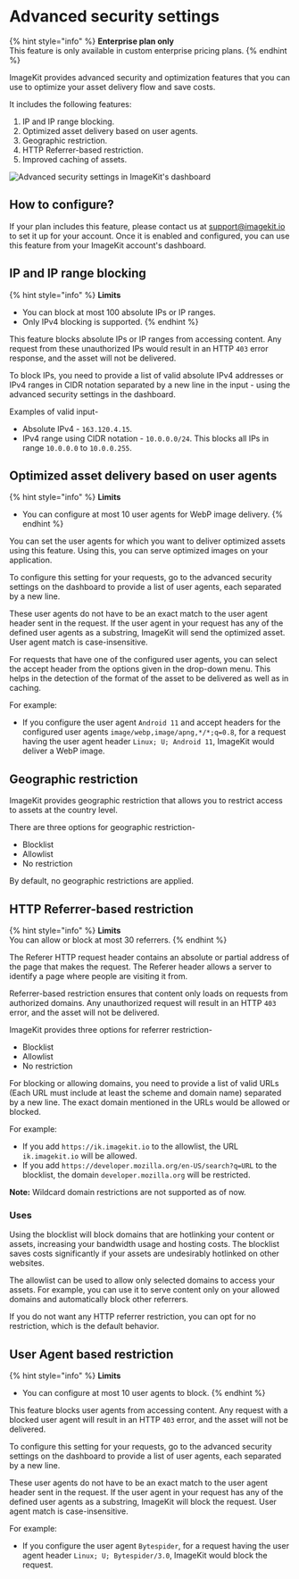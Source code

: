 # Advanced security settings

{% hint style="info" %}
**Enterprise plan only**\
This feature is only available in custom enterprise pricing plans.
{% endhint %}

ImageKit provides advanced security and optimization features that you can use to optimize your asset delivery flow and save costs.

It includes the following features:
1. IP and IP range blocking.
2. Optimized asset delivery based on user agents.
3. Geographic restriction.
4. HTTP Referrer-based restriction.
5. Improved caching of assets.

![Advanced security settings in ImageKit's dashboard](<../.gitbook/assets/advanced-security-settings.png>)

## How to configure?

If your plan includes this feature, please contact us at support@imagekit.io to set it up for your account. Once it is enabled and configured, you can use this feature from your ImageKit account's dashboard.

## IP and IP range blocking

{% hint style="info" %}
**Limits**
- You can block at most 100 absolute IPs or IP ranges.
- Only IPv4 blocking is supported.
{% endhint %}

This feature blocks absolute IPs or IP ranges from accessing content. Any request from these unauthorized IPs would result in an HTTP `403` error response, and the asset will not be delivered.

To block IPs, you need to provide a list of valid absolute IPv4 addresses or IPv4 ranges in CIDR notation separated by a new line in the input - using the advanced security settings in the dashboard.

Examples of valid input- 
- Absolute IPv4 - `163.120.4.15`.
- IPv4 range using CIDR notation - `10.0.0.0/24`. This blocks all IPs in range `10.0.0.0` to `10.0.0.255`.

## Optimized asset delivery based on user agents

{% hint style="info" %}
**Limits**
- You can configure at most 10 user agents for WebP image delivery.
{% endhint %}

You can set the user agents for which you want to deliver optimized assets using this feature. Using this, you can serve optimized images on your application.

To configure this setting for your requests, go to the advanced security settings on the dashboard to provide a list of user agents, each separated by a new line.

These user agents do not have to be an exact match to the user agent header sent in the request. If the user agent in your request has any of the defined user agents as a substring, ImageKit will send the optimized asset. User agent match is case-insensitive.

For requests that have one of the configured user agents, you can select the accept header from the options given in the drop-down menu. This helps in the detection of the format of the asset to be delivered as well as in caching.

For example:
- If you configure the user agent `Android 11` and accept headers for the configured user agents `image/webp,image/apng,*/*;q=0.8`, for a request having the user agent header `Linux; U; Android 11`, ImageKit would deliver a WebP image.

## Geographic restriction

ImageKit provides geographic restriction that allows you to restrict access to assets at the country level.

There are three options for geographic restriction-

- Blocklist
- Allowlist
- No restriction

By default, no geographic restrictions are applied.

## HTTP Referrer-based restriction

{% hint style="info" %}
**Limits**\
You can allow or block at most 30 referrers.
{% endhint %}

The Referer HTTP request header contains an absolute or partial address of the page that makes the request. The Referer header allows a server to identify a page where people are visiting it from.

Referrer-based restriction ensures that content only loads on requests from authorized domains. Any unauthorized request will result in an HTTP `403` error, and the asset will not be delivered.

ImageKit provides three options for referrer restriction-

- Blocklist 
- Allowlist
- No restriction

For blocking or allowing domains, you need to provide a list of valid URLs (Each URL must include at least the scheme and domain name) separated by a new line. The exact domain mentioned in the URLs would be allowed or blocked.

For example:
- If you add `https://ik.imagekit.io` to the allowlist, the URL `ik.imagekit.io` will be allowed.
- If you add `https://developer.mozilla.org/en-US/search?q=URL` to the blocklist, the domain `developer.mozilla.org` will be restricted.

**Note:** Wildcard domain restrictions are not supported as of now.

### Uses
Using the blocklist will block domains that are hotlinking your content or assets, increasing your bandwidth usage and hosting costs. The blocklist saves costs significantly if your assets are undesirably hotlinked on other websites.

The allowlist can be used to allow only selected domains to access your assets. For example, you can use it to serve content only on your allowed domains and automatically block other referrers.

If you do not want any HTTP referrer restriction, you can opt for no restriction, which is the default behavior.

## User Agent based restriction

{% hint style="info" %}
**Limits**
- You can configure at most 10 user agents to block.
{% endhint %}

This feature blocks user agents from accessing content. Any request with a blocked user agent will result in an HTTP `403` error, and the asset will not be delivered.

To configure this setting for your requests, go to the advanced security settings on the dashboard to provide a list of user agents, each separated by a new line.

These user agents do not have to be an exact match to the user agent header sent in the request. If the user agent in your request has any of the defined user agents as a substring, ImageKit will block the request. User agent match is case-insensitive.

For example:
- If you configure the user agent `Bytespider`, for a request having the user agent header `Linux; U; Bytespider/3.0`, ImageKit would block the request.